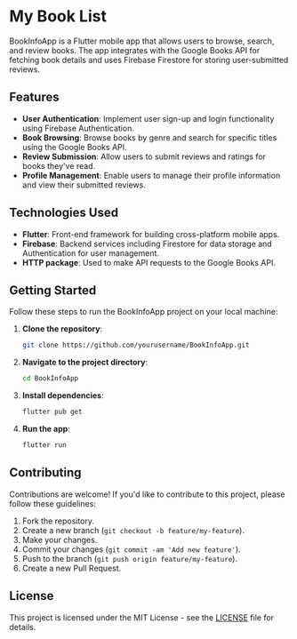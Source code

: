 # My Book List

BookInfoApp is a Flutter mobile app that allows users to browse, search, and review books. The app integrates with the Google Books API for fetching book details and uses Firebase Firestore for storing user-submitted reviews.

## Features

- **User Authentication**: Implement user sign-up and login functionality using Firebase Authentication.
- **Book Browsing**: Browse books by genre and search for specific titles using the Google Books API.
- **Review Submission**: Allow users to submit reviews and ratings for books they've read.
- **Profile Management**: Enable users to manage their profile information and view their submitted reviews.

## Technologies Used

- **Flutter**: Front-end framework for building cross-platform mobile apps.
- **Firebase**: Backend services including Firestore for data storage and Authentication for user management.
- **HTTP package**: Used to make API requests to the Google Books API.

## Getting Started

Follow these steps to run the BookInfoApp project on your local machine:

1. **Clone the repository**:
   ```bash
   git clone https://github.com/yourusername/BookInfoApp.git
   ```

2. **Navigate to the project directory**:
   ```bash
   cd BookInfoApp
   ```

3. **Install dependencies**:
   ```bash
   flutter pub get
   ```

4. **Run the app**:
   ```bash
   flutter run
   ```

## Contributing

Contributions are welcome! If you'd like to contribute to this project, please follow these guidelines:

1. Fork the repository.
2. Create a new branch (`git checkout -b feature/my-feature`).
3. Make your changes.
4. Commit your changes (`git commit -am 'Add new feature'`).
5. Push to the branch (`git push origin feature/my-feature`).
6. Create a new Pull Request.

## License

This project is licensed under the MIT License - see the [LICENSE](LICENSE) file for details.
